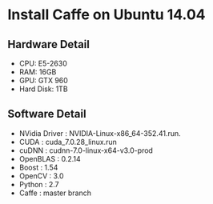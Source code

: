 # Install Caffe on Ubuntu 14.04


## Hardware Detail
* CPU: E5-2630
* RAM: 16GB
* GPU: GTX 960
* Hard Disk: 1TB

## Software Detail
* NVidia Driver : NVIDIA-Linux-x86_64-352.41.run. 
* CUDA : cuda_7.0.28_linux.run
* cuDNN :  cudnn-7.0-linux-x64-v3.0-prod
* OpenBLAS : 0.2.14
* Boost : 1.54
* OpenCV : 3.0
* Python : 2.7
* Caffe : master branch


